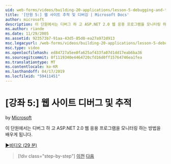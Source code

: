 ```yaml
---
uid: web-forms/videos/building-20-applications/lesson-5-debugging-and-tracing-your-website
title: '[단원 5:] 웹 사이트 추적 및 디버깅 | Microsoft Docs'
author: microsoft
description: 이 단원에서는 디버그 하 고 ASP.NET 2.0 웹 응용 프로그램을 모니터링 하는 방법을 배우게 됩니다.
ms.author: riande
ms.date: 11/29/2005
ms.assetid: 923573b7-91aa-43d5-85d8-ea27a972d913
msc.legacyurl: /web-forms/videos/building-20-applications/lesson-5-debugging-and-tracing-your-website
msc.type: video
ms.openlocfilehash: ed84727a5ee0fa625af433fa07d1dd17eab6ba36
ms.sourcegitcommit: 0f1119340e4464720cfd16d0ff15764746ea1fea
ms.translationtype: MT
ms.contentlocale: ko-KR
ms.lasthandoff: 04/17/2019
ms.locfileid: "59411451"
---
```

# <a name="lesson-5-debugging-and-tracing-your-website"></a>[강좌 5:] 웹 사이트 디버그 및 추적

by [Microsoft](https://github.com/microsoft)

이 단원에서는 디버그 하 고 ASP.NET 2.0 웹 응용 프로그램을 모니터링 하는 방법을 배우게 됩니다.

[&#9654;비디오 (29 분)](https://channel9.msdn.com/Blogs/ASP-NET-Site-Videos/lesson-5-debugging-and-tracing-your-website)

> [!div class="step-by-step"]
> [이전](lesson-4-understanding-web-application-state.md)
> [다음](lesson-6-working-with-stylesheets-and-master-pages.md)
